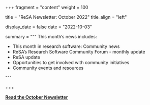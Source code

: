 +++ 
fragment = "content" 
weight = 100

title = "ReSA Newsletter: October 2022" 
title_align = "left"

display_date = false 
date = "2022-10-03"

summary = """ 
This month’s news includes:

* This month in research software: Community news
* ReSA’s Research Software Community Forum - monthly update
* ReSA update
* Opportunities to get involved with community initiatives
* Community events and resources

"""

+++

**[Read the October Newsletter](https://preview.mailerlite.com/k5e0w5o0y5/2053003923102374339/q5l0/)**
